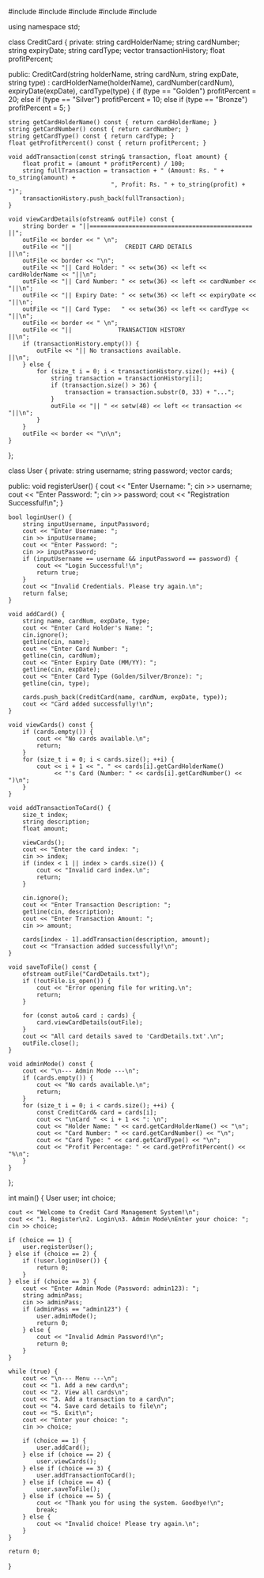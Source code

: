 #include <iostream>
#include <vector>
#include <string>
#include <fstream>
#include <iomanip>

using namespace std;

class CreditCard {
private:
    string cardHolderName;
    string cardNumber;
    string expiryDate;
    string cardType;
    vector<string> transactionHistory;
    float profitPercent;

public:
    CreditCard(string holderName, string cardNum, string expDate, string type)
        : cardHolderName(holderName), cardNumber(cardNum), expiryDate(expDate), cardType(type) {
        if (type == "Golden")
            profitPercent = 20;
        else if (type == "Silver")
            profitPercent = 10;
        else if (type == "Bronze")
            profitPercent = 5;
    }

    string getCardHolderName() const { return cardHolderName; }
    string getCardNumber() const { return cardNumber; }
    string getCardType() const { return cardType; }
    float getProfitPercent() const { return profitPercent; }

    void addTransaction(const string& transaction, float amount) {
        float profit = (amount * profitPercent) / 100;
        string fullTransaction = transaction + " (Amount: Rs. " + to_string(amount) +
                                 ", Profit: Rs. " + to_string(profit) + ")";
        transactionHistory.push_back(fullTransaction);
    }

    void viewCardDetails(ofstream& outFile) const {
        string border = "||==============================================    ||";
        outFile << border << " \n";
        outFile << "||               CREDIT CARD DETAILS                ||\n";
        outFile << border << "\n";
        outFile << "|| Card Holder: " << setw(36) << left << cardHolderName << "||\n";
        outFile << "|| Card Number: " << setw(36) << left << cardNumber << "||\n";
        outFile << "|| Expiry Date: " << setw(36) << left << expiryDate << "||\n";
        outFile << "|| Card Type:   " << setw(36) << left << cardType << "||\n";
        outFile << border << " \n";
        outFile << "||             TRANSACTION HISTORY                  ||\n";
        if (transactionHistory.empty()) {
            outFile << "|| No transactions available.                       ||\n";
        } else {
            for (size_t i = 0; i < transactionHistory.size(); ++i) {
                string transaction = transactionHistory[i];
                if (transaction.size() > 36) {
                    transaction = transaction.substr(0, 33) + "...";
                }
                outFile << "|| " << setw(48) << left << transaction << "||\n";
            }
        }
        outFile << border << "\n\n";
    }
};

class User {
private:
    string username;
    string password;
    vector<CreditCard> cards;

public:
    void registerUser() {
        cout << "Enter Username: ";
        cin >> username;
        cout << "Enter Password: ";
        cin >> password;
        cout << "Registration Successful!\n";
    }

    bool loginUser() {
        string inputUsername, inputPassword;
        cout << "Enter Username: ";
        cin >> inputUsername;
        cout << "Enter Password: ";
        cin >> inputPassword;
        if (inputUsername == username && inputPassword == password) {
            cout << "Login Successful!\n";
            return true;
        }
        cout << "Invalid Credentials. Please try again.\n";
        return false;
    }

    void addCard() {
        string name, cardNum, expDate, type;
        cout << "Enter Card Holder's Name: ";
        cin.ignore();
        getline(cin, name);
        cout << "Enter Card Number: ";
        getline(cin, cardNum);
        cout << "Enter Expiry Date (MM/YY): ";
        getline(cin, expDate);
        cout << "Enter Card Type (Golden/Silver/Bronze): ";
        getline(cin, type);

        cards.push_back(CreditCard(name, cardNum, expDate, type));
        cout << "Card added successfully!\n";
    }

    void viewCards() const {
        if (cards.empty()) {
            cout << "No cards available.\n";
            return;
        }
        for (size_t i = 0; i < cards.size(); ++i) {
            cout << i + 1 << ". " << cards[i].getCardHolderName()
                 << "'s Card (Number: " << cards[i].getCardNumber() << ")\n";
        }
    }

    void addTransactionToCard() {
        size_t index;
        string description;
        float amount;

        viewCards();
        cout << "Enter the card index: ";
        cin >> index;
        if (index < 1 || index > cards.size()) {
            cout << "Invalid card index.\n";
            return;
        }

        cin.ignore();
        cout << "Enter Transaction Description: ";
        getline(cin, description);
        cout << "Enter Transaction Amount: ";
        cin >> amount;

        cards[index - 1].addTransaction(description, amount);
        cout << "Transaction added successfully!\n";
    }

    void saveToFile() const {
        ofstream outFile("CardDetails.txt");
        if (!outFile.is_open()) {
            cout << "Error opening file for writing.\n";
            return;
        }

        for (const auto& card : cards) {
            card.viewCardDetails(outFile);
        }
        cout << "All card details saved to 'CardDetails.txt'.\n";
        outFile.close();
    }

    void adminMode() const {
        cout << "\n--- Admin Mode ---\n";
        if (cards.empty()) {
            cout << "No cards available.\n";
            return;
        }
        for (size_t i = 0; i < cards.size(); ++i) {
            const CreditCard& card = cards[i];
            cout << "\nCard " << i + 1 << ": \n";
            cout << "Holder Name: " << card.getCardHolderName() << "\n";
            cout << "Card Number: " << card.getCardNumber() << "\n";
            cout << "Card Type: " << card.getCardType() << "\n";
            cout << "Profit Percentage: " << card.getProfitPercent() << "%\n";
        }
    }
};

int main() {
    User user;
    int choice;

    cout << "Welcome to Credit Card Management System!\n";
    cout << "1. Register\n2. Login\n3. Admin Mode\nEnter your choice: ";
    cin >> choice;

    if (choice == 1) {
        user.registerUser();
    } else if (choice == 2) {
        if (!user.loginUser()) {
            return 0;
        }
    } else if (choice == 3) {
        cout << "Enter Admin Mode (Password: admin123): ";
        string adminPass;
        cin >> adminPass;
        if (adminPass == "admin123") {
            user.adminMode();
            return 0;
        } else {
            cout << "Invalid Admin Password!\n";
            return 0;
        }
    }

    while (true) {
        cout << "\n--- Menu ---\n";
        cout << "1. Add a new card\n";
        cout << "2. View all cards\n";
        cout << "3. Add a transaction to a card\n";
        cout << "4. Save card details to file\n";
        cout << "5. Exit\n";
        cout << "Enter your choice: ";
        cin >> choice;

        if (choice == 1) {
            user.addCard();
        } else if (choice == 2) {
            user.viewCards();
        } else if (choice == 3) {
            user.addTransactionToCard();
        } else if (choice == 4) {
            user.saveToFile();
        } else if (choice == 5) {
            cout << "Thank you for using the system. Goodbye!\n";
            break;
        } else {
            cout << "Invalid choice! Please try again.\n";
        }
    }

    return 0;
}
